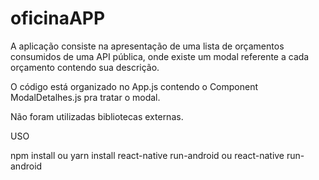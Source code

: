 # oficinaAPP

A aplicação consiste na apresentação de uma lista de orçamentos consumidos de uma API pública, onde existe um modal referente a cada orçamento contendo sua descrição.

O código está organizado no App.js contendo o Component ModalDetalhes.js pra tratar o modal.

Não foram utilizadas bibliotecas externas.

USO 

npm install ou yarn install
react-native run-android ou react-native run-android
